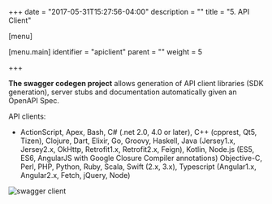 +++
date = "2017-05-31T15:27:56-04:00"
description = ""
title = "5. API Client"

[menu]

  [menu.main]
    identifier = "apiclient"
    parent = ""
    weight = 5

+++

**The swagger codegen project** allows generation of API client libraries (SDK generation), server stubs and documentation automatically given an OpenAPI Spec.

API clients:

- ActionScript, Apex, Bash, C# (.net 2.0, 4.0 or later), C++ (cpprest, Qt5, Tizen), Clojure, Dart, Elixir, Go, Groovy, Haskell, Java (Jersey1.x, Jersey2.x, OkHttp, Retrofit1.x, Retrofit2.x, Feign), Kotlin, Node.js (ES5, ES6, AngularJS with Google Closure Compiler annotations) Objective-C, Perl, PHP, Python, Ruby, Scala, Swift (2.x, 3.x), Typescript (Angular1.x, Angular2.x, Fetch, jQuery, Node)

![swagger client]({{<baseurl>}}/images/swaggerclient.png)

